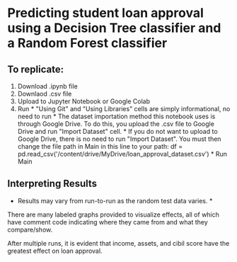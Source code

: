 # Predicting student loan approval using a Decision Tree classifier and a Random Forest classifier

## To replicate:
1. Download .ipynb file
2. Downlaod .csv file
3. Upload to Jupyter Notebook or Google Colab
4. Run
       * "Using Git" and "Using Libraries" cells are simply informational, no need to run
       * The dataset importation method this notebook uses is through Google Drive. To do this, you upload the .csv file to Google Drive and run "Import Dataset" cell.
       * If you do not want to upload to Google Drive, there is no need to run "Import Dataset". You must then change the file path in Main in this line to your path: df = pd.read_csv('/content/drive/MyDrive/loan_approval_dataset.csv')
       * Run Main

## Interpreting Results

* Results may vary from run-to-run as the random test data varies. *

There are many labeled graphs provided to visualize effects, all of which have comment code indicating where they came from and what they compare/show.

After multiple runs, it is evident that income, assets, and cibil score have the greatest effect on loan approval.
